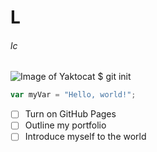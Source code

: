  # L
 ###### lc
![Image of Yaktocat](https://octodex.github.com/images/yaktocat.png)
$ git init
``` javascript
var myVar = "Hello, world!";
```
- [ ] Turn on GitHub Pages
- [ ] Outline my portfolio
- [ ] Introduce myself to the world
